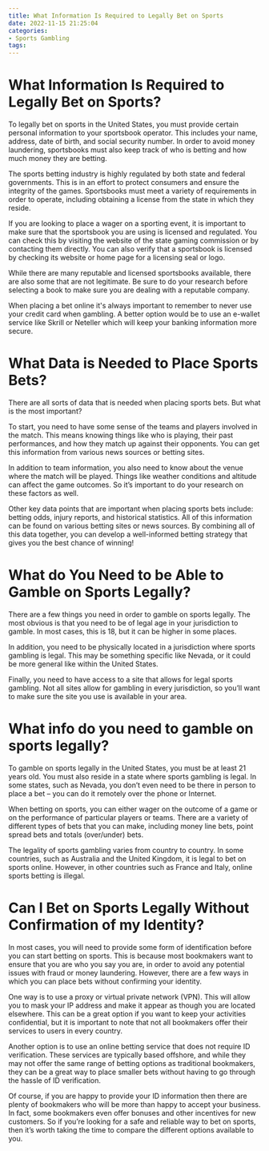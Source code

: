 ```yaml
---
title: What Information Is Required to Legally Bet on Sports
date: 2022-11-15 21:25:04
categories:
- Sports Gambling
tags:
---
```



#  What Information Is Required to Legally Bet on Sports?

To legally bet on sports in the United States, you must provide certain personal information to your sportsbook operator. This includes your name, address, date of birth, and social security number. In order to avoid money laundering, sportsbooks must also keep track of who is betting and how much money they are betting.

The sports betting industry is highly regulated by both state and federal governments. This is in an effort to protect consumers and ensure the integrity of the games. Sportsbooks must meet a variety of requirements in order to operate, including obtaining a license from the state in which they reside.

If you are looking to place a wager on a sporting event, it is important to make sure that the sportsbook you are using is licensed and regulated. You can check this by visiting the website of the state gaming commission or by contacting them directly. You can also verify that a sportsbook is licensed by checking its website or home page for a licensing seal or logo.

While there are many reputable and licensed sportsbooks available, there are also some that are not legitimate. Be sure to do your research before selecting a book to make sure you are dealing with a reputable company.

When placing a bet online it's always important to remember to never use your credit card when gambling. A better option would be to use an e-wallet service like Skrill or Neteller which will keep your banking information more secure.

#  What Data is Needed to Place Sports Bets?

There are all sorts of data that is needed when placing sports bets. But what is the most important?

To start, you need to have some sense of the teams and players involved in the match. This means knowing things like who is playing, their past performances, and how they match up against their opponents. You can get this information from various news sources or betting sites.

In addition to team information, you also need to know about the venue where the match will be played. Things like weather conditions and altitude can affect the game outcomes. So it’s important to do your research on these factors as well.

Other key data points that are important when placing sports bets include: betting odds, injury reports, and historical statistics. All of this information can be found on various betting sites or news sources. By combining all of this data together, you can develop a well-informed betting strategy that gives you the best chance of winning!

#  What do You Need to be Able to Gamble on Sports Legally?

There are a few things you need in order to gamble on sports legally. The most obvious is that you need to be of legal age in your jurisdiction to gamble. In most cases, this is 18, but it can be higher in some places.

In addition, you need to be physically located in a jurisdiction where sports gambling is legal. This may be something specific like Nevada, or it could be more general like within the United States.

Finally, you need to have access to a site that allows for legal sports gambling. Not all sites allow for gambling in every jurisdiction, so you’ll want to make sure the site you use is available in your area.

#  What info do you need to gamble on sports legally? 

To gamble on sports legally in the United States, you must be at least 21 years old. You must also reside in a state where sports gambling is legal. In some states, such as Nevada, you don’t even need to be there in person to place a bet – you can do it remotely over the phone or Internet.

When betting on sports, you can either wager on the outcome of a game or on the performance of particular players or teams. There are a variety of different types of bets that you can make, including money line bets, point spread bets and totals (over/under) bets.

The legality of sports gambling varies from country to country. In some countries, such as Australia and the United Kingdom, it is legal to bet on sports online. However, in other countries such as France and Italy, online sports betting is illegal.

#  Can I Bet on Sports Legally Without Confirmation of my Identity?

In most cases, you will need to provide some form of identification before you can start betting on sports. This is because most bookmakers want to ensure that you are who you say you are, in order to avoid any potential issues with fraud or money laundering. However, there are a few ways in which you can place bets without confirming your identity.

One way is to use a proxy or virtual private network (VPN). This will allow you to mask your IP address and make it appear as though you are located elsewhere. This can be a great option if you want to keep your activities confidential, but it is important to note that not all bookmakers offer their services to users in every country.

Another option is to use an online betting service that does not require ID verification. These services are typically based offshore, and while they may not offer the same range of betting options as traditional bookmakers, they can be a great way to place smaller bets without having to go through the hassle of ID verification.

Of course, if you are happy to provide your ID information then there are plenty of bookmakers who will be more than happy to accept your business. In fact, some bookmakers even offer bonuses and other incentives for new customers. So if you’re looking for a safe and reliable way to bet on sports, then it’s worth taking the time to compare the different options available to you.